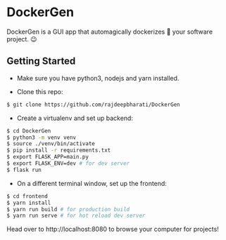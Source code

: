 # DockerGen

DockerGen is a GUI app that automagically dockerizes 🐳 your software project. 😉

## Getting Started

- Make sure you have python3, nodejs and yarn installed.

- Clone this repo:

```sh
$ git clone https://github.com/rajdeepbharati/DockerGen
```

- Create a virtualenv and set up backend:

```sh
$ cd DockerGen
$ python3 -m venv venv
$ source ./venv/bin/activate
$ pip install -r requirements.txt
$ export FLASK_APP=main.py
$ export FLASK_ENV=dev # for dev server
$ flask run
```

- On a different terminal window, set up the frontend:

```sh
$ cd frontend
$ yarn install
$ yarn run build # for production build
$ yarn run serve # for hot reload dev server
```

Head over to http://localhost:8080 to browse your computer for projects!
